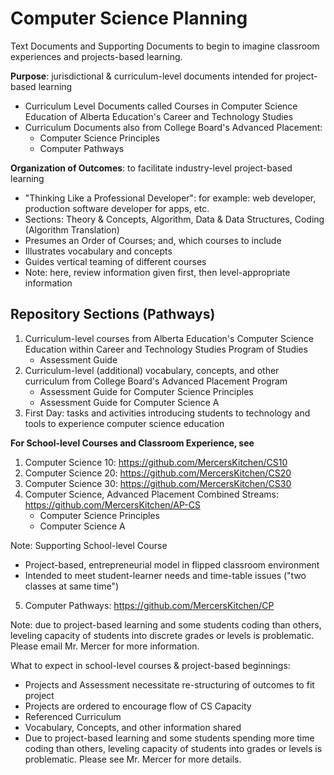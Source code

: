 # Computer Science Planning
Text Documents and Supporting Documents to begin to imagine classroom experiences and projects-based learning.

**Purpose**: jurisdictional & curriculum-level documents intended for project-based learning
- Curriculum Level Documents called Courses in Computer Science Education of Alberta Education's Career and Technology Studies
- Curriculum Documents also from College Board's Advanced Placement:
    - Computer Science Principles
    - Computer Pathways

**Organization of Outcomes**: to facilitate industry-level project-based learning
- "Thinking Like a Professional Developer": for example: web developer, production software developer for apps, etc.
- Sections: Theory & Concepts, Algorithm, Data & Data Structures, Coding (Algorithm Translation)
- Presumes an Order of Courses; and, which courses to include
- Illustrates vocabulary and concepts
- Guides vertical teaming of different courses
- Note: here, review information given first, then level-appropriate information

## Repository Sections (Pathways)
1. Curriculum-level courses from Alberta Education's Computer Science Education within Career and Technology Studies Program of Studies
   - Assessment Guide
2. Curriculum-level (additional) vocabulary, concepts, and other curriculum from College Board's Advanced Placement Program
   - Assessment Guide for Computer Science Principles
   - Assessment Guide for Computer Science A
3. First Day: tasks and activities introducing students to technology and tools to experience computer science education

**For School-level Courses and Classroom Experience, see**
1. Computer Science 10: https://github.com/MercersKitchen/CS10
2. Computer Science 20: https://github.com/MercersKitchen/CS20
3. Computer Science 30: https://github.com/MercersKitchen/CS30
4. Computer Science, Advanced Placement Combined Streams: https://github.com/MercersKitchen/AP-CS
   - Computer Science Principles
   - Computer Science A

Note: Supporting School-level Course
- Project-based, entrepreneurial model in flipped classroom environment
- Intended to meet student-learner needs and time-table issues ("two classes at same time")

5. Computer Pathways: https://github.com/MercersKitchen/CP

Note: due to project-based learning and some students coding than others, leveling capacity of students into discrete grades or levels is problematic. Please email Mr. Mercer for more information.

What to expect in school-level courses & project-based beginnings:
- Projects and Assessment necessitate re-structuring of outcomes to fit project
- Projects are ordered to encourage flow of CS Capacity
- Referenced Curriculum
- Vocabulary, Concepts, and other information shared
- Due to project-based learning and some students spending more time coding than others, leveling capacity of students into grades or levels is problematic. Please see Mr. Mercer for more details.
